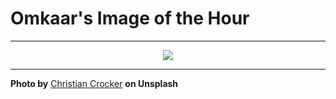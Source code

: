 # Omkaar's Image of the Hour

---

<div align="center">

<a href="https://unsplash.com/photos/woman-photographs-the-mountains-and-lake-view-fo-W53Q2h38">
  <img src="https://images.unsplash.com/photo-1750173588085-895136c6e0a5?crop=entropy&cs=tinysrgb&fit=max&fm=jpg&ixid=M3w3NjA2Nzh8MHwxfHJhbmRvbXx8fHx8fHx8fDE3NTMxNjQwMDB8&ixlib=rb-4.1.0&q=80&w=1080" style="max-width:100%; height:auto;">
</a>



</div>

---

**Photo by** [Christian Crocker](https://unsplash.com/@christiancrocker) **on Unsplash**

